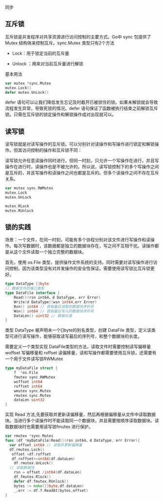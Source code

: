 同步

## 互斥锁

互斥锁是并发程序对共享资源进行访问控制的主要方式。Go中 sync 包提供了 Mutex 结构体来控制互斥。sync.Mutex 类型只有2个方法 

- Lock：用于锁定当前的互斥量

- Unlock ：用来对当前互斥量进行解锁

基本用法

```go
var mutex *sync.Mutex
mutex.Lock()
defer mutex.UnLock()
```

defer 语句可以让我们降低发生忘记及时截开已被锁住的锁。如果未解锁就会导致流程发生异常，导致死锁的情况。defer 语句保证了函数被执行结束之前解锁互斥锁。只需在互斥锁的锁定操作和解锁操作成对出现就可以。

## 读写锁

读写锁就是对读写操作的互斥锁。可以分别针对读操作和写操作进行锁定和解锁操作。但其访问控制的操作和互斥锁不同：

读写锁允许任意读操作同时进行，但同一时刻，只允许一个写操作在进行，并且写操作在进行时，读操作也是不被允许的。所以说，读写锁控制下的多个写操作之间是互斥的，并且写操作和读操作之间也都是互斥的。但多个读操作之间不存在互斥关系。

```go
var mutex sync.RWMutex 
mutex.Lock
mutex.UnLock

mutex.RLock
mutex.RUnlock
```

## 锁的实践

场景：一个文件，在同一时刻，可能有多个协程分别对该文件进行写操作和读操作。每次写数据时，该数据都是独立的数据块存在，写之间不互相干扰。读操作都是从这个文件读取一个独立完整的数据块。

首先，使用 os.File 类型，提供操作文件系统的支持。同时需要对读写操作进行访问控制，因为该类型没有对并发操作的安全性保证。需要使用读写锁比互斥锁更好。

```go
type DataType []byte
// 数据文件的接口类型
type DataFile interface {
    Read()(rsn int64，d DataType, err Error)
    Write(d DataType)(wsn int64,err Error)
    Rsn() int64 // 获取最后读取的数据块序列号
    Wsn() int64 // 获取最后写入的数据块序列号
    DataLen() uint32 // 数据长度
}
```

类型 DataType 被声明未一个[]byte的别名类型，创建 DataFile 类型，定义该类型可进行读写操作，能够获取读写最后的序列号，和整个数据块的长度。

需要定义一个类型实现 DataFile类型的方法，读取文件时需要控制读写偏移量woffset 写偏移量和 roffset 读偏移量，读和写操作都需要使用互斥锁，还需要有一个用于文件读写锁RWMutex

```go
type myDataFile struct {
    f  *os.File
    fmutex sync.RWMutex
    woffset int64
    roffset int64
    wmutex sync.Mutex
    rmutex sync.Mutex
    dataLen uint32
}
```

实现 Read 方法,先要获取并更新读偏移量，然后再根据偏移量从文件中读取数据块。当进行多个读操作时不能读取同一个数据块，并且需要按顺序读取数据块。读取数据块时也需要用读写锁fmutex 进行保护。

```go
var rmutex *sync.Mutes
func (df *myDataFile)Read()(rsn int64，d DataType, err Error){
  var offset int64 // 读取并更新偏移量  
  df.rmutex.Lock()
   offset =df.roffset
   df.roffset+=int64(df.dataLen)
    df.rmutex.UnLock()
  // 读取数据块
    rsn = offset /int64(df.dataLen)
    df.fmutex.Rlock()
    defer df.fmutex.RUnlock()
    bytes := make([]byte,df.dataLen)
    _,err := df.f.ReadAt(bytes,offset)
}
```
